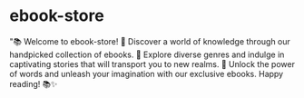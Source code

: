 # ebook-store
"📚 Welcome to ebook-store! 🌟 Discover a world of knowledge through our handpicked collection of ebooks. 📖 Explore diverse genres and indulge in captivating stories that will transport you to new realms. 🚀 Unlock the power of words and unleash your imagination with our exclusive ebooks. Happy reading! 📚✨
